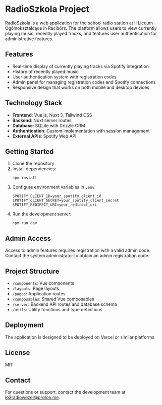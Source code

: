 # RadioSzkola Project

RadioSzkola is a web application for the school radio station at II Liceum Ogólnokształcące in Racibórz. The platform allows users to view currently playing music, recently played tracks, and features user authentication for administrative features.

## Features

- Real-time display of currently playing tracks via Spotify integration
- History of recently played music
- User authentication system with registration codes
- Admin panel for managing registration codes and Spotify connections
- Responsive design that works on both mobile and desktop devices

## Technology Stack

- **Frontend**: Vue.js, Nuxt 3, Tailwind CSS
- **Backend**: Nuxt server routes
- **Database**: SQLite with Drizzle ORM
- **Authentication**: Custom implementation with session management
- **External APIs**: Spotify Web API

## Getting Started

1. Clone the repository
2. Install dependencies:
   ```
   npm install
   ```
3. Configure environment variables in `.env`:
   ```
   SPOTIFY_CLIENT_ID=your_spotify_client_id
   SPOTIFY_CLIENT_SECRET=your_spotify_client_secret
   SPOTIFY_REDIRECT_URI=your_redirect_uri
   ```
4. Run the development server:
   ```
   npm run dev
   ```

## Admin Access

Access to admin features requires registration with a valid admin code. Contact the system administrator to obtain an admin registration code.

## Project Structure

- `/components`: Vue components
- `/layouts`: Page layouts
- `/pages`: Application routes
- `/composables`: Shared Vue composables
- `/server`: Backend API routes and database schema
- `/utils`: Utility functions and type definitions

## Deployment

The application is designed to be deployed on Vercel or similar platforms.

## License

MIT

## Contact

For questions or support, contact the development team at lo2radiowezel@proton.me.
